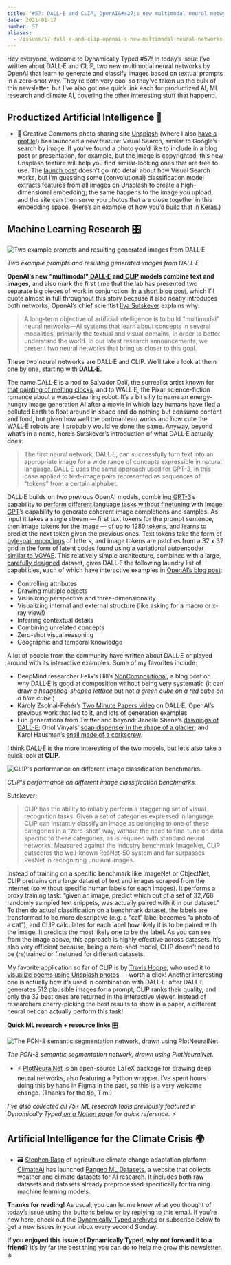 ```yaml
---
title: "#57: DALL·E and CLIP, OpenAI&#x27;s new multimodal neural networks "
date: 2021-01-17
number: 57
aliases:
  - /issues/57-dall-e-and-clip-openai-s-new-multimodal-neural-networks-305089
---
```


Hey everyone, welcome to Dynamically Typed #57!
In today’s issue I’ve written about DALL·E and CLIP, two new multimodal neural networks by OpenAI that learn to generate and classify images based on textual prompts in a zero-shot way.
They’re both very cool so they’ve taken up the bulk of this newsletter, but I’ve also got one quick link each for productized AI, ML research and climate AI, covering the other interesting stuff that happend.

## Productized Artificial Intelligence 🔌

* 📸 Creative Commons photo sharing site [Unsplash](https://unsplash.com/?utm_campaign=Dynamically%20Typed&utm_medium=email&utm_source=Revue%20newsletter) (where I also [have a profile](https://unsplash.com/@leonoverweel?utm_campaign=Dynamically%20Typed&utm_medium=email&utm_source=Revue%20newsletter)!) has launched a new feature: Visual Search, similar to Google’s search by image. If you’ve found a photo you’d like to include in a blog post or presentation, for example, but the image is copyrighted, this new Unsplash feature will help you find similar-looking ones that are free to use. The [launch post](https://unsplash.com/blog/introducing-visual-search/?utm_campaign=Dynamically%20Typed&utm_medium=email&utm_source=Revue%20newsletter) doesn’t go into detail about how Visual Search works, but I’m guessing some (convolutional) classification model extracts features from all images on Unsplash to create a high-dimensional embedding; the same happens to the image you upload, and the site can then serve you photos that are close together in this embedding space. (Here’s an example of [how you’d build that in Keras](https://keras.io/examples/vision/metric_learning/?utm_campaign=Dynamically%20Typed&utm_medium=email&utm_source=Revue%20newsletter).)

## Machine Learning Research 🎛

![Two example prompts and resulting generated images from DALL·E](https://s3.amazonaws.com/revue/items/images/007/075/268/mail/Screen_Shot_2021-01-17_at_10.59.57.png?1610877616)

_Two example prompts and resulting generated images from DALL·E_

**OpenAI’s new “multimodal”**[ **DALL·E**](https://openai.com/blog/dall-e/?utm_campaign=Dynamically%20Typed&utm_medium=email&utm_source=Revue%20newsletter) **and**[ **CLIP**](https://openai.com/blog/clip/?utm_campaign=Dynamically%20Typed&utm_medium=email&utm_source=Revue%20newsletter) **models combine text and images,** and also mark the first time that the lab has presented two separate big pieces of work in conjunction.
[In a short blog post](https://openai.com/blog/tags/multimodal/?utm_campaign=Dynamically%20Typed&utm_medium=email&utm_source=Revue%20newsletter), which I’ll quote almost in full throughout this story because it also neatly introduces both networks, OpenAI’s chief scientist [Ilya Sutskever](https://openai.com/blog/authors/ilya?utm_campaign=Dynamically%20Typed&utm_medium=email&utm_source=Revue%20newsletter) explains why:

> A long-term objective of artificial intelligence is to build “multimodal” neural networks—AI systems that learn about concepts in several modalities, primarily the textual and visual domains, in order to better understand the world.
> In our latest research announcements, we present two neural networks that bring us closer to this goal.

These two neural networks are DALL·E and CLIP.
We’ll take a look at them one by one, starting with **DALL·E.**

The name DALL·E is a nod to Salvador Dalí, the surrealist artist known for [that painting of melting clocks](https://en.wikipedia.org/wiki/The_Persistence_of_Memory?utm_campaign=Dynamically%20Typed&utm_medium=email&utm_source=Revue%20newsletter), and to WALL·E, the Pixar science-fiction romance about a waste-cleaning robot.
It’s a bit silly to name an energy-hungry image generation AI after a movie in which lazy humans have fled a polluted Earth to float around in space and do nothing but consume content and food, but given how well the portmanteau works and how cute the WALL·E robots are, I probably would’ve done the same.
Anyway, beyond what’s in a name, here’s Sutskever’s introduction of what DALL·E actually does:

> The first neural network, DALL·E, can successfully turn text into an appropriate image for a wide range of concepts expressible in natural language.
> DALL·E uses the same approach used for GPT-3, in this case applied to text–image pairs represented as sequences of “tokens” from a certain alphabet.

DALL·E builds on two previous OpenAI models, combining [GPT-3](https://arxiv.org/abs/2005.14165?utm_campaign=Dynamically%20Typed&utm_medium=email&utm_source=Revue%20newsletter)’s capability to [perform different language tasks without finetuning](https://dynamically-typed.netlify.app/stories/2020/gpt-3/?utm_campaign=Dynamically%20Typed&utm_medium=email&utm_source=Revue%20newsletter) with [Image GPT](https://openai.com/blog/image-gpt/?utm_campaign=Dynamically%20Typed&utm_medium=email&utm_source=Revue%20newsletter)’s capability to generate coherent image completions and samples.
As input it takes a single stream — first text tokens for the prompt sentence, then image tokens for the image — of up to 1280 tokens, and learns to predict the next token given the previous ones.
Text tokens take the form of [byte-pair encodings](https://en.wikipedia.org/wiki/Byte_pair_encoding?utm_campaign=Dynamically%20Typed&utm_medium=email&utm_source=Revue%20newsletter) of letters, and image tokens are patches from a 32 x 32 grid in the form of latent codes found using a variational autoencoder [similar to VGVAE](https://openai.com/blog/dall-e/?utm_campaign=Dynamically%20Typed&utm_medium=email&utm_source=Revue%20newsletter#fn2).
This relatively simple architecture, combined with a large, [carefully designed](https://twitter.com/AlexTamkin/status/1348581947736424448?s=20&utm_campaign=Dynamically%20Typed&utm_medium=email&utm_source=Revue%20newsletter) dataset, gives DALL·E the following laundry list of capabilities, each of which have interactive examples in [OpenAI’s blog post](https://openai.com/blog/dall-e?utm_campaign=Dynamically%20Typed&utm_medium=email&utm_source=Revue%20newsletter):

* Controlling attributes
* Drawing multiple objects
* Visualizing perspective and three-dimensionality
* Visualizing internal and external structure (like asking for a macro or x-ray view!)
* Inferring contextual details
* Combining unrelated concepts
* Zero-shot visual reasoning
* Geographic and temporal knowledge

A lot of people from the community have written about DALL·E or played around with its interactive examples.
Some of my favorites include:

* DeepMind researcher Felix’s Hill’s [NonCompositional](https://fh295.github.io/noncompositional.html?utm_campaign=Dynamically%20Typed&utm_medium=email&utm_source=Revue%20newsletter), a blog post on why DALL·E is good at composition without being very systematic (it can draw _a hedgehog-shaped lettuce_ but not _a green cube on a red cube on a blue cube_ )
* Károly Zsolnai-Fehér’s [Two Minute Papers video](https://www.youtube.com/watch?feature=youtu.be&utm_campaign=Dynamically%20Typed&utm_medium=email&utm_source=Revue%20newsletter&v=C7D5EzkhT6A) on DALL·E, OpenAI’s previous work that led to it, and lots of generation examples
* Fun generations from Twitter and beyond: Janelle Shane’s [dawnings of DALL-E](https://aiweirdness.com/post/640120026320470016/the-drawings-of-dall-e?utm_campaign=Dynamically%20Typed&utm_medium=email&utm_source=Revue%20newsletter); Oriol Vinyals’ [soap dispenser in the shape of a glacier](https://twitter.com/OriolVinyalsML/status/1347219207927320581?utm_campaign=Dynamically%20Typed&utm_medium=email&utm_source=Revue%20newsletter); and Karol Hausman’s [snail made of a corkscrew](https://twitter.com/hausman_k/status/1346642324172861440?s=12&utm_campaign=Dynamically%20Typed&utm_medium=email&utm_source=Revue%20newsletter).

I think DALL·E is the more interesting of the two models, but let’s also take a quick look at **CLIP**.

![CLIP's performance on different image classification benchmarks.](https://s3.amazonaws.com/revue/items/images/007/075/525/mail/Screen_Shot_2021-01-17_at_13.13.08.png?1610885638)

_CLIP's performance on different image classification benchmarks._

Sutskever:

> CLIP has the ability to reliably perform a staggering set of visual recognition tasks.
> Given a set of categories expressed in language, CLIP can instantly classify an image as belonging to one of these categories in a “zero-shot” way, without the need to fine-tune on data specific to these categories, as is required with standard neural networks.
> Measured against the industry benchmark ImageNet, CLIP outscores the well-known ResNet-50 system and far surpasses ResNet in recognizing unusual images.

Instead of training on a specific benchmark like ImageNet or ObjectNet, CLIP pretrains on a large dataset of text and images scraped from the internet (so without specific human labels for each images).
It performs a proxy training task: “given an image, predict which out of a set of 32,768 randomly sampled text snippets, was actually paired with it in our dataset.” To then do actual classification on a benchmark dataset, the labels are transformed to be more descriptive (e.g.
a “cat” label becomes “a photo of a cat”), and CLIP calculates for each label how likely it is to be paired with the image.
It predicts the most likely one to be the label.
As you can see from the image above, this approach is highly effective across datasets.
It’s also very efficient because, being a zero-shot model, CLIP doesn’t need to be (re)trained or finetuned for different datasets.

My favorite application so far of CLIP is by [Travis Hoppe](https://twitter.com/metasemantic?utm_campaign=Dynamically%20Typed&utm_medium=email&utm_source=Revue%20newsletter), who used it to [visualize poems using Unsplash photos](https://twitter.com/metasemantic/status/1349446585952989186?utm_campaign=Dynamically%20Typed&utm_medium=email&utm_source=Revue%20newsletter) — worth a click!
Another interesting one is actually how it’s used in combination with DALL·E: after DALL·E generates 512 plausible images for a prompt, CLIP ranks their quality, and only the 32 best ones are returned in the interactive viewer.
Instead of researchers cherry-picking the best results to show in a paper, a different neural net can actually perform this task!

**Quick ML research + resource links** 🎛

![The FCN-8 semantic segmentation network, drawn using PlotNeuralNet.](https://s3.amazonaws.com/revue/items/images/007/074/479/mail/50308846-c2231880-049c-11e9-8763-3daa1024de78.png?1610833310)

_The FCN-8 semantic segmentation network, drawn using PlotNeuralNet._

* ⚡️ [PlotNeuralNet](https://github.com/HarisIqbal88/PlotNeuralNet?utm_campaign=Dynamically%20Typed&utm_medium=email&utm_source=Revue%20newsletter) is an open-source LaTeX package for drawing deep neural networks, also featuring a Python wrapper. I’ve spent hours doing this by hand in Figma in the past, so this is a very welcome change. (Thanks for the tip, Tim!)

_I’ve also collected all 75+ ML research tools previously featured in Dynamically Typed_[ _on a Notion page_](https://www.notion.so/adab36fecaea4306880898f41dcb9cb3?utm_campaign=Dynamically%20Typed&utm_medium=email&utm_source=Revue%20newsletter&v=cb3a74562c914234ac171931dad6c2e4) _for quick reference.
⚡️_

## Artificial Intelligence for the Climate Crisis 🌍

* 🗃 [Stephen Rasp](https://twitter.com/raspstephan?utm_campaign=Dynamically%20Typed&utm_medium=email&utm_source=Revue%20newsletter) of agriculture climate change adaptation platform [ClimateAi](https://climate.ai?utm_campaign=Dynamically%20Typed&utm_medium=email&utm_source=Revue%20newsletter) has launched [Pangeo ML Datasets](http://mldata.pangeo.io/index.html?utm_campaign=Dynamically%20Typed&utm_medium=email&utm_source=Revue%20newsletter), a website that collects weather and climate datasets for AI research. It includes both raw datasets and datasets already preprocessed specifically for training machine learning models.

**Thanks for reading!**
As usual, you can let me know what you thought of today’s issue using the buttons below or by replying to this email.
If you’re new here, check out the [Dynamically Typed archives](https://dynamicallytyped.com/?utm_campaign=Dynamically%20Typed&utm_medium=email&utm_source=Revue%20newsletter) or subscribe below to get a new issues in your inbox every second Sunday.

**If you enjoyed this issue of Dynamically Typed, why not forward it to a friend?**
It’s by far the best thing you can do to help me grow this newsletter.
❄️